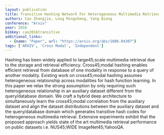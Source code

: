 ```yaml
---
layout: publication
title: Transitive Hashing Network For Heterogeneous Multimedia Retrieval
authors: Cao Zhangjie, Long Mingsheng, Yang Qiang
conference: "Arxiv"
year: 2016
bibkey: cao2016transitive
additional_links:
  - {name: "Paper", url: "https://arxiv.org/abs/1608.04307"}
tags: ['ARXIV', 'Cross Modal', 'Independent']
---
```

Hashing has been widely applied to large45;scale multimedia retrieval due to the storage and retrieval efficiency. Cross45;modal hashing enables efficient retrieval from database of one modality in response to a query of another modality. Existing work on cross45;modal hashing assumes heterogeneous relationship across modalities for hash function learning. In this paper we relax the strong assumption by only requiring such heterogeneous relationship in an auxiliary dataset different from the query/database domain. We craft a hybrid deep architecture to simultaneously learn the cross45;modal correlation from the auxiliary dataset and align the dataset distributions between the auxiliary dataset and the query/database domain which generates transitive hash codes for heterogeneous multimedia retrieval. Extensive experiments exhibit that the proposed approach yields state of the art multimedia retrieval performance on public datasets i.e. NUS45;WIDE ImageNet45;YahooQA.
